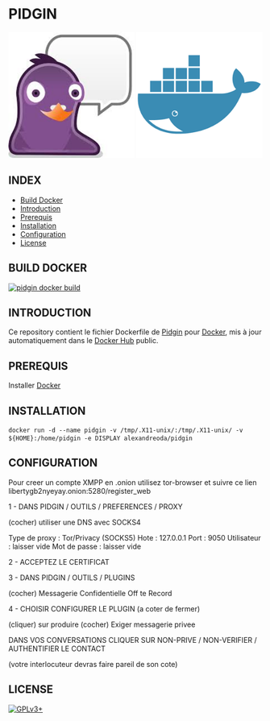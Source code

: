 # PIDGIN

![pidgin](https://raw.githubusercontent.com/oda-alexandre/pidgin/master/img/logo-pidgin.png) ![docker](https://raw.githubusercontent.com/oda-alexandre/pidgin/master/img/logo-docker.png)


## INDEX

- [Build Docker](#BUILD)
- [Introduction](#INTRODUCTION)
- [Prerequis](#PREREQUIS)
- [Installation](#INSTALLATION)
- [Configuration](#CONFIGURATION)
- [License](#LICENSE)


## BUILD DOCKER

[![pidgin docker build](https://img.shields.io/docker/build/alexandreoda/pidgin.svg)](https://hub.docker.com/r/alexandreoda/pidgin)


## INTRODUCTION

Ce repository contient le fichier Dockerfile de [Pidgin](https://pidgin.io/) pour [Docker](https://www.docker.com), mis à jour automatiquement dans le [Docker Hub](https://hub.docker.com/r/alexandreoda/pidgin/) public.


## PREREQUIS

Installer [Docker](https://www.docker.com)


## INSTALLATION

```
docker run -d --name pidgin -v /tmp/.X11-unix/:/tmp/.X11-unix/ -v ${HOME}:/home/pidgin -e DISPLAY alexandreoda/pidgin
```


## CONFIGURATION

Pour creer un compte XMPP en .onion utilisez tor-browser et suivre ce lien libertygb2nyeyay.onion:5280/register_web


1 - DANS PIDGIN / OUTILS / PREFERENCES / PROXY

(cocher) utiliser une DNS avec SOCKS4

Type de proxy : Tor/Privacy (SOCKS5)
Hote          : 127.0.0.1
Port          : 9050
Utilisateur   : laisser vide
Mot de passe  : laisser vide


2 - ACCEPTEZ LE CERTIFICAT


3 - DANS PIDGIN / OUTILS / PLUGINS

(cocher) Messagerie Confidentielle Off te Record


4 - CHOISIR CONFIGURER LE PLUGIN (a coter de fermer)

(cliquer) sur produire
(cocher) Exiger messagerie privee

DANS VOS CONVERSATIONS CLIQUER SUR NON-PRIVE / NON-VERIFIER / AUTHENTIFIER LE CONTACT

(votre interlocuteur devras faire pareil de son cote)


## LICENSE

[![GPLv3+](http://gplv3.fsf.org/gplv3-127x51.png)](https://github.com/oda-alexandre/pidgin/blob/master/LICENSE)
